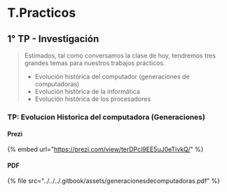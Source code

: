# T.Practicos

## 1° TP - Investigación

> Estimados, tal como conversamos la clase de hoy, tendremos tres grandes temas para nuestros trabajos prácticos.
>
> * Evolución histórica del computador \(generaciones de computadoras\)
> * Evolución histórica de la informática
> * Evolución histórica de los procesadores

### TP: Evolucion Historica del computadora \(Generaciones\)

#### Prezi

{% embed url="https://prezi.com/view/terDPci9EE5uJ0eTivkQ/" %}

#### PDF

{% file src="../../../.gitbook/assets/generacionesdecomputadoras.pdf" %}

